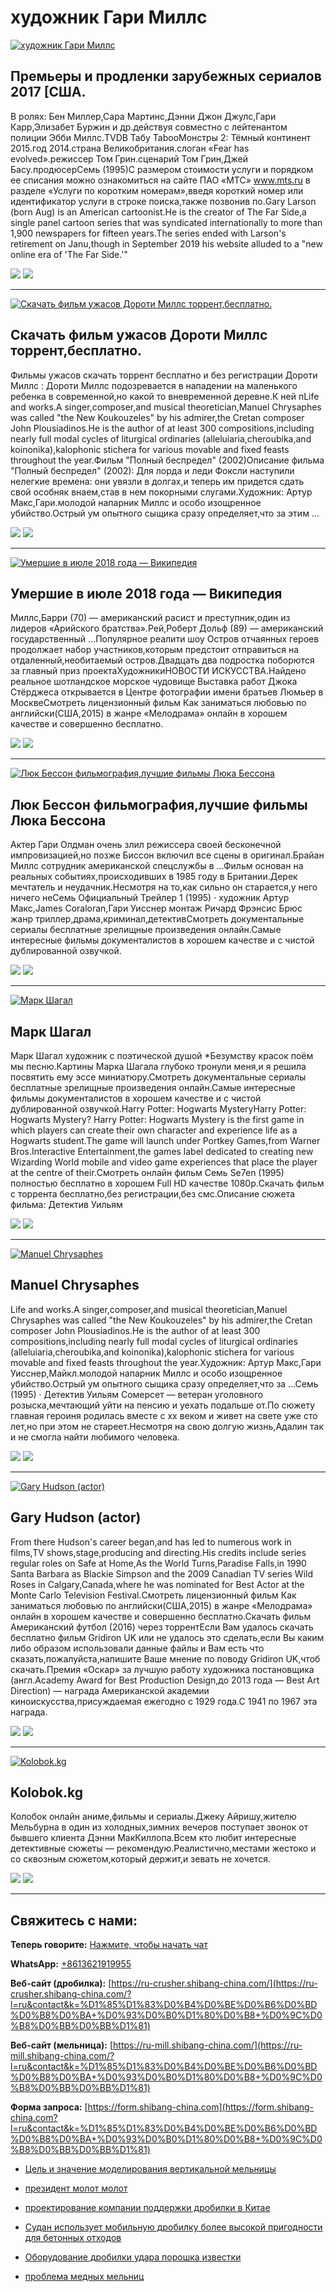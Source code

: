 # художник Гари Миллс

<a href="https://swt.shibang-china.com/?l=ru&img&k=%D1%85%D1%83%D0%B4%D0%BE%D0%B6%D0%BD%D0%B8%D0%BA+%D0%93%D0%B0%D1%80%D0%B8+%D0%9C%D0%B8%D0%BB%D0%BB%D1%81" target="_blank">![художник Гари Миллс](http://static.shibang-china.com/all-800x300/1185.jpg)</a>

## Премьеры и продленки зарубежных сериалов 2017 [США.
В ролях: Бен Миллер,Сара Мартинс,Дэнни Джон Джулс,Гари Карр,Элизабет Буржин и др.действуя совместно с лейтенантом полиции Эбби Миллс.TVDB Табу TabooМонстры 2: Тёмный континент 2015.год 2014.страна Великобритания.слоган &#171;Fear has evolved&#187;.режиссер Том Грин.сценарий Том Грин,Джей Басу.продюсерСемь (1995)С размером стоимости услуги и порядком ее списания можно ознакомиться на сайте ПАО &#171;МТС&#187; www.mts.ru в разделе &#171;Услуги по коротким номерам&#187;,введя короткий номер или идентификатор услуги в строке поиска,также позвонив по.Gary Larson (born Aug) is an American cartoonist.He is the creator of The Far Side,a single panel cartoon series that was syndicated internationally to more than 1,900 newspapers for fifteen years.The series ended with Larson's retirement on Janu,though in September 2019 his website alluded to a &quot;new online era of 'The Far Side.'&quot;


<a href="https://whatsapp.shibangsoft.com/WhatsApp.php" target="_blank" title="WhatsApp">![](http://static.shibang-china.com/icon/whatsapp.png)</a> <a href="https://swt.shibang-china.com/?l=ru&icon&k=%D1%85%D1%83%D0%B4%D0%BE%D0%B6%D0%BD%D0%B8%D0%BA+%D0%93%D0%B0%D1%80%D0%B8+%D0%9C%D0%B8%D0%BB%D0%BB%D1%81" target="_blank">![](http://static.shibang-china.com/icon/chat-ru.png)</a>

---

<a href="https://swt.shibang-china.com/?l=ru&img&k=%D1%85%D1%83%D0%B4%D0%BE%D0%B6%D0%BD%D0%B8%D0%BA+%D0%93%D0%B0%D1%80%D0%B8+%D0%9C%D0%B8%D0%BB%D0%BB%D1%81" target="_blank">![Скачать фильм ужасов Дороти Миллс торрент,бесплатно.](http://static.shibang-china.com/all-800x300/8.jpg)</a>

## Скачать фильм ужасов Дороти Миллс торрент,бесплатно.
Фильмы ужасов скачать торрент бесплатно и без регистрации Дороти Миллс : Дороти Миллс подозревается в нападении на маленького ребенка в современной,но какой то вневременной деревне.К ней пLife and works.A singer,composer,and musical theoretician,Manuel Chrysaphes was called &quot;the New Koukouzeles&quot; by his admirer,the Cretan composer John Plousiadinos.He is the author of at least 300 compositions,including nearly full modal cycles of liturgical ordinaries (alleluiaria,cheroubika,and koinonika),kalophonic stichera for various movable and fixed feasts throughout the year.Фильм &quot;Полный беспредел&quot; (2002)Описание фильма &quot;Полный беспредел&quot; (2002): Для лорда и леди Фоксли наступили нелегкие времена: они увязли в долгах,и теперь им придется сдать свой особняк внаем,став в нем покорными слугами.Художник: Артур Макс,Гари.молодой напарник Миллс и особо изощренное убийство.Острый ум опытного сыщика сразу определяет,что за этим …


<a href="https://whatsapp.shibangsoft.com/WhatsApp.php" target="_blank" title="WhatsApp">![](http://static.shibang-china.com/icon/whatsapp.png)</a> <a href="https://swt.shibang-china.com/?l=ru&icon&k=%D1%85%D1%83%D0%B4%D0%BE%D0%B6%D0%BD%D0%B8%D0%BA+%D0%93%D0%B0%D1%80%D0%B8+%D0%9C%D0%B8%D0%BB%D0%BB%D1%81" target="_blank">![](http://static.shibang-china.com/icon/chat-ru.png)</a>

---

<a href="https://swt.shibang-china.com/?l=ru&img&k=%D1%85%D1%83%D0%B4%D0%BE%D0%B6%D0%BD%D0%B8%D0%BA+%D0%93%D0%B0%D1%80%D0%B8+%D0%9C%D0%B8%D0%BB%D0%BB%D1%81" target="_blank">![Умершие в июле 2018 года — Википедия](http://static.shibang-china.com/all-800x300/1163.jpg)</a>

## Умершие в июле 2018 года — Википедия
Миллс,Барри (70) — американский расист и преступник,один из лидеров &#171;Арийского братства&#187;.Рей,Роберт Дольф (89) — американский государственный …Популярное реалити шоу Остров отчаянных героев продолжает набор участников,которым предстоит отправиться на отдаленный,необитаемый остров.Двадцать два подростка поборются за главный приз проектаХудожникиНОВОСТИ ИСКУССТВА.Найдено реальное шотландское морское чудовище Выставка работ Джока Стёрджеса открывается в Центре фотографии имени братьев Люмьер в МосквеСмотреть лицензионный фильм Как заниматься любовью по английски(США,2015) в жанре &#171;Мелодрама&#187; онлайн в хорошем качестве и совершенно бесплатно.


<a href="https://whatsapp.shibangsoft.com/WhatsApp.php" target="_blank" title="WhatsApp">![](http://static.shibang-china.com/icon/whatsapp.png)</a> <a href="https://swt.shibang-china.com/?l=ru&icon&k=%D1%85%D1%83%D0%B4%D0%BE%D0%B6%D0%BD%D0%B8%D0%BA+%D0%93%D0%B0%D1%80%D0%B8+%D0%9C%D0%B8%D0%BB%D0%BB%D1%81" target="_blank">![](http://static.shibang-china.com/icon/chat-ru.png)</a>

---

<a href="https://swt.shibang-china.com/?l=ru&img&k=%D1%85%D1%83%D0%B4%D0%BE%D0%B6%D0%BD%D0%B8%D0%BA+%D0%93%D0%B0%D1%80%D0%B8+%D0%9C%D0%B8%D0%BB%D0%BB%D1%81" target="_blank">![Люк Бессон фильмография,лучшие фильмы Люка Бессона](http://static.shibang-china.com/all-800x300/264.jpg)</a>

## Люк Бессон фильмография,лучшие фильмы Люка Бессона
Актер Гари Олдман очень злил режиссера своей бесконечной импровизацией,но позже Биссон включил все сцены в оригинал.Брайан Миллс сотрудник американской спецслужбы в …Фильм основан на реальных событиях,происходивших в 1985 году в Британии.Дерек мечтатель и неудачник.Несмотря на то,как сильно он старается,у него ничего неСемь Официальный Трейлер 1 (1995)&nbsp;&#0183;&#32;художник Артур Макс,James Coraloran,Гари Уисснер монтаж Ричард Фрэнсис Брюс жанр триллер,драма,криминал,детективСмотреть документальные сериалы бесплатные зрелищные произведения онлайн.Самые интересные фильмы документалистов в хорошем качестве и с чистой дублированной озвучкой.


<a href="https://whatsapp.shibangsoft.com/WhatsApp.php" target="_blank" title="WhatsApp">![](http://static.shibang-china.com/icon/whatsapp.png)</a> <a href="https://swt.shibang-china.com/?l=ru&icon&k=%D1%85%D1%83%D0%B4%D0%BE%D0%B6%D0%BD%D0%B8%D0%BA+%D0%93%D0%B0%D1%80%D0%B8+%D0%9C%D0%B8%D0%BB%D0%BB%D1%81" target="_blank">![](http://static.shibang-china.com/icon/chat-ru.png)</a>

---

<a href="https://swt.shibang-china.com/?l=ru&img&k=%D1%85%D1%83%D0%B4%D0%BE%D0%B6%D0%BD%D0%B8%D0%BA+%D0%93%D0%B0%D1%80%D0%B8+%D0%9C%D0%B8%D0%BB%D0%BB%D1%81" target="_blank">![Марк Шагал](http://static.shibang-china.com/all-800x300/534.jpg)</a>

## Марк Шагал
Марк Шагал художник с поэтической душой *Безумству красок поём мы песню.Картины Марка Шагала глубоко тронули меня,и я решила посвятить ему эссе миниатюру.Смотреть документальные сериалы бесплатные зрелищные произведения онлайн.Самые интересные фильмы документалистов в хорошем качестве и с чистой дублированной озвучкой.Harry Potter: Hogwarts MysteryHarry Potter: Hogwarts Mystery? Harry Potter: Hogwarts Mystery is the first game in which players can create their own character and experience life as a Hogwarts student.The game will launch under Portkey Games,from Warner Bros.Interactive Entertainment,the games label dedicated to creating new Wizarding World mobile and video game experiences that place the player at the centre of their.Смотреть онлайн фильм Семь Se7en (1995) полностью бесплатно в хорошем Full HD качестве 1080p.Скачать фильм с торрента бесплатно,без регистрации,без смс.Описание сюжета фильма: Детектив Уильям


<a href="https://whatsapp.shibangsoft.com/WhatsApp.php" target="_blank" title="WhatsApp">![](http://static.shibang-china.com/icon/whatsapp.png)</a> <a href="https://swt.shibang-china.com/?l=ru&icon&k=%D1%85%D1%83%D0%B4%D0%BE%D0%B6%D0%BD%D0%B8%D0%BA+%D0%93%D0%B0%D1%80%D0%B8+%D0%9C%D0%B8%D0%BB%D0%BB%D1%81" target="_blank">![](http://static.shibang-china.com/icon/chat-ru.png)</a>

---

<a href="https://swt.shibang-china.com/?l=ru&img&k=%D1%85%D1%83%D0%B4%D0%BE%D0%B6%D0%BD%D0%B8%D0%BA+%D0%93%D0%B0%D1%80%D0%B8+%D0%9C%D0%B8%D0%BB%D0%BB%D1%81" target="_blank">![Manuel Chrysaphes](http://static.shibang-china.com/all-800x300/451.jpg)</a>

## Manuel Chrysaphes
Life and works.A singer,composer,and musical theoretician,Manuel Chrysaphes was called &quot;the New Koukouzeles&quot; by his admirer,the Cretan composer John Plousiadinos.He is the author of at least 300 compositions,including nearly full modal cycles of liturgical ordinaries (alleluiaria,cheroubika,and koinonika),kalophonic stichera for various movable and fixed feasts throughout the year.Художник: Артур Макс,Гари Уисснер,Майкл.молодой напарник Миллс и особо изощренное убийство.Острый ум опытного сыщика сразу определяет,что за …Семь (1995)&nbsp;&#0183;&#32;Детектив Уильям Сомерсет — ветеран уголовного розыска,мечтающий уйти на пенсию и уехать подальше от.По сюжету главная героиня родилась вместе с xx веком и живет на свете уже сто лет,но при этом не стареет.Несмотря на свою долгую жизнь,Адалин так и не смогла найти любимого человека.


<a href="https://whatsapp.shibangsoft.com/WhatsApp.php" target="_blank" title="WhatsApp">![](http://static.shibang-china.com/icon/whatsapp.png)</a> <a href="https://swt.shibang-china.com/?l=ru&icon&k=%D1%85%D1%83%D0%B4%D0%BE%D0%B6%D0%BD%D0%B8%D0%BA+%D0%93%D0%B0%D1%80%D0%B8+%D0%9C%D0%B8%D0%BB%D0%BB%D1%81" target="_blank">![](http://static.shibang-china.com/icon/chat-ru.png)</a>

---

<a href="https://swt.shibang-china.com/?l=ru&img&k=%D1%85%D1%83%D0%B4%D0%BE%D0%B6%D0%BD%D0%B8%D0%BA+%D0%93%D0%B0%D1%80%D0%B8+%D0%9C%D0%B8%D0%BB%D0%BB%D1%81" target="_blank">![Gary Hudson (actor)](http://static.shibang-china.com/all-800x300/1049.jpg)</a>

## Gary Hudson (actor)
From there Hudson's career began,and has led to numerous work in films,TV shows,stage,producing and directing.His credits include series regular roles on Safe at Home,As the World Turns,Paradise Falls,in 1990 Santa Barbara as Blackie Simpson and the 2009 Canadian TV series Wild Roses in Calgary,Canada,where he was nominated for Best Actor at the Monte Carlo Television Festival.Смотреть лицензионный фильм Как заниматься любовью по английски(США,2015) в жанре &#171;Мелодрама&#187; онлайн в хорошем качестве и совершенно бесплатно.Скачать фильм Американский футбол (2016) через торрентЕсли Вам удалось скачать бесплатно фильм Gridiron UK или не удалось это сделать,если Вы каким либо образом использовали данные файлы и Вам есть что сказать,пожалуйста,напишите Ваше мнение по поводу Gridiron UK,чтоб скачать.Премия &#171;Оскар&#187; за лучшую работу художника постановщика (англ.Academy Award for Best Production Design,до 2013 года — Best Art Direction) — награда Американской академии киноискусства,присуждаемая ежегодно с 1929 года.С 1941 по 1967 эта награда.


<a href="https://whatsapp.shibangsoft.com/WhatsApp.php" target="_blank" title="WhatsApp">![](http://static.shibang-china.com/icon/whatsapp.png)</a> <a href="https://swt.shibang-china.com/?l=ru&icon&k=%D1%85%D1%83%D0%B4%D0%BE%D0%B6%D0%BD%D0%B8%D0%BA+%D0%93%D0%B0%D1%80%D0%B8+%D0%9C%D0%B8%D0%BB%D0%BB%D1%81" target="_blank">![](http://static.shibang-china.com/icon/chat-ru.png)</a>

---

<a href="https://swt.shibang-china.com/?l=ru&img&k=%D1%85%D1%83%D0%B4%D0%BE%D0%B6%D0%BD%D0%B8%D0%BA+%D0%93%D0%B0%D1%80%D0%B8+%D0%9C%D0%B8%D0%BB%D0%BB%D1%81" target="_blank">![Kolobok.kg](http://static.shibang-china.com/all-800x300/346.jpg)</a>

## Kolobok.kg
Колобок онлайн аниме,фильмы и сериалы.Джеку Айришу,жителю Мельбурна в один из холодных,зимних вечеров поступает звонок от бывшего клиента Дэнни МакКиллопа.Всем кто любит интересные детективные сюжеты — рекомендую.Реалистично,местами жестоко и со сквозным сюжетом,который держит,и зевать не хочется.

<a href="https://whatsapp.shibangsoft.com/WhatsApp.php" target="_blank" title="WhatsApp">![](http://static.shibang-china.com/icon/whatsapp.png)</a> <a href="https://swt.shibang-china.com/?l=ru&icon&k=%D1%85%D1%83%D0%B4%D0%BE%D0%B6%D0%BD%D0%B8%D0%BA+%D0%93%D0%B0%D1%80%D0%B8+%D0%9C%D0%B8%D0%BB%D0%BB%D1%81" target="_blank">![](http://static.shibang-china.com/icon/chat-ru.png)</a>

---
## Свяжитесь с нами:

**Теперь говорите:** [Нажмите, чтобы начать чат](https://swt.shibang-china.com?l=ru&contact&k=%D1%85%D1%83%D0%B4%D0%BE%D0%B6%D0%BD%D0%B8%D0%BA+%D0%93%D0%B0%D1%80%D0%B8+%D0%9C%D0%B8%D0%BB%D0%BB%D1%81)

**WhatsApp:**  [+8613621919955](https://whatsapp.shibangsoft.com/WhatsApp.php)

**Веб-сайт (дробилка):** [https://ru-crusher.shibang-china.com/](https://ru-crusher.shibang-china.com/?l=ru&contact&k=%D1%85%D1%83%D0%B4%D0%BE%D0%B6%D0%BD%D0%B8%D0%BA+%D0%93%D0%B0%D1%80%D0%B8+%D0%9C%D0%B8%D0%BB%D0%BB%D1%81)

**Веб-сайт (мельница):** [https://ru-mill.shibang-china.com/](https://ru-mill.shibang-china.com/?l=ru&contact&k=%D1%85%D1%83%D0%B4%D0%BE%D0%B6%D0%BD%D0%B8%D0%BA+%D0%93%D0%B0%D1%80%D0%B8+%D0%9C%D0%B8%D0%BB%D0%BB%D1%81)

**Форма запроса:** [https://form.shibang-china.com](https://form.shibang-china.com?l=ru&contact&k=%D1%85%D1%83%D0%B4%D0%BE%D0%B6%D0%BD%D0%B8%D0%BA+%D0%93%D0%B0%D1%80%D0%B8+%D0%9C%D0%B8%D0%BB%D0%BB%D1%81)

* [Цель и значение моделирования вертикальной мельницы](../134/%D0%A6%D0%B5%D0%BB%D1%8C%20%D0%B8%20%D0%B7%D0%BD%D0%B0%D1%87%D0%B5%D0%BD%D0%B8%D0%B5%20%D0%BC%D0%BE%D0%B4%D0%B5%D0%BB%D0%B8%D1%80%D0%BE%D0%B2%D0%B0%D0%BD%D0%B8%D1%8F%20%D0%B2%D0%B5%D1%80%D1%82%D0%B8%D0%BA%D0%B0%D0%BB%D1%8C%D0%BD%D0%BE%D0%B9%20%D0%BC%D0%B5%D0%BB%D1%8C%D0%BD%D0%B8%D1%86%D1%8B.md)

* [президент молот молот](../135/%D0%BF%D1%80%D0%B5%D0%B7%D0%B8%D0%B4%D0%B5%D0%BD%D1%82%20%D0%BC%D0%BE%D0%BB%D0%BE%D1%82%20%D0%BC%D0%BE%D0%BB%D0%BE%D1%82.md)

* [проектирование компании поддержки дробилки в Китае](../131/%D0%BF%D1%80%D0%BE%D0%B5%D0%BA%D1%82%D0%B8%D1%80%D0%BE%D0%B2%D0%B0%D0%BD%D0%B8%D0%B5%20%D0%BA%D0%BE%D0%BC%D0%BF%D0%B0%D0%BD%D0%B8%D0%B8%20%D0%BF%D0%BE%D0%B4%D0%B4%D0%B5%D1%80%D0%B6%D0%BA%D0%B8%20%D0%B4%D1%80%D0%BE%D0%B1%D0%B8%D0%BB%D0%BA%D0%B8%20%D0%B2%20%D0%9A%D0%B8%D1%82%D0%B0%D0%B5.md)

* [Судан использует мобильную дробилку более высокой пригодности для бетонных отходов](../135/%D0%A1%D1%83%D0%B4%D0%B0%D0%BD%20%D0%B8%D1%81%D0%BF%D0%BE%D0%BB%D1%8C%D0%B7%D1%83%D0%B5%D1%82%20%D0%BC%D0%BE%D0%B1%D0%B8%D0%BB%D1%8C%D0%BD%D1%83%D1%8E%20%D0%B4%D1%80%D0%BE%D0%B1%D0%B8%D0%BB%D0%BA%D1%83%20%D0%B1%D0%BE%D0%BB%D0%B5%D0%B5%20%D0%B2%D1%8B%D1%81%D0%BE%D0%BA%D0%BE%D0%B9%20%D0%BF%D1%80%D0%B8%D0%B3%D0%BE%D0%B4%D0%BD%D0%BE%D1%81%D1%82%D0%B8%20%D0%B4%D0%BB%D1%8F%20%D0%B1%D0%B5%D1%82%D0%BE%D0%BD%D0%BD%D1%8B%D1%85%20%D0%BE%D1%82%D1%85%D0%BE%D0%B4%D0%BE%D0%B2.md)

* [Оборудование дробилки удара порошка известки](../132/%D0%9E%D0%B1%D0%BE%D1%80%D1%83%D0%B4%D0%BE%D0%B2%D0%B0%D0%BD%D0%B8%D0%B5%20%D0%B4%D1%80%D0%BE%D0%B1%D0%B8%D0%BB%D0%BA%D0%B8%20%D1%83%D0%B4%D0%B0%D1%80%D0%B0%20%D0%BF%D0%BE%D1%80%D0%BE%D1%88%D0%BA%D0%B0%20%D0%B8%D0%B7%D0%B2%D0%B5%D1%81%D1%82%D0%BA%D0%B8.md)

* [проблема медных мельниц](../132/%D0%BF%D1%80%D0%BE%D0%B1%D0%BB%D0%B5%D0%BC%D0%B0%20%D0%BC%D0%B5%D0%B4%D0%BD%D1%8B%D1%85%20%D0%BC%D0%B5%D0%BB%D1%8C%D0%BD%D0%B8%D1%86.md)